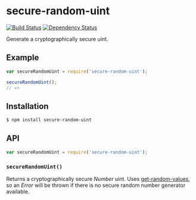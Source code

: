 # secure-random-uint

[![Build Status](https://img.shields.io/travis/KenanY/secure-random-uint.svg)](https://travis-ci.org/KenanY/secure-random-uint)
[![Dependency Status](https://img.shields.io/gemnasium/KenanY/secure-random-uint.svg)](https://gemnasium.com/KenanY/secure-random-uint)

Generate a cryptographically secure uint.

## Example

``` javascript
var secureRandomUint = require('secure-random-uint');

secureRandomUint();
// =>
```

## Installation

``` bash
$ npm install secure-random-uint
```

## API

``` javascript
var secureRandomUint = require('secure-random-uint');
```

### `secureRandomUint()`

Returns a cryptographically secure _Number_ uint. Uses
[get-random-values](https://github.com/KenanY/get-random-values), so an _Error_
will be thrown if there is no secure random number generator available.